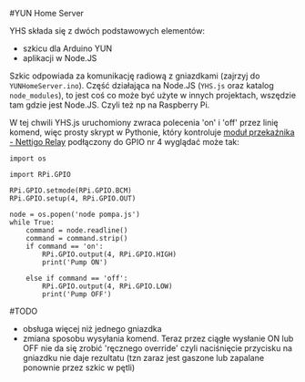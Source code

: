 #YUN Home Server

YHS składa się z dwóch podstawowych elementów:

* szkicu dla Arduino YUN
* aplikacji w Node.JS

Szkic odpowiada za komunikację radiową z gniazdkami (zajrzyj do `YUNHomeServer.ino`). Część działająca na Node.JS 
(`YHS.js` oraz katalog `node_modules`), to jest coś co może być użyte w innych projektach, wszędzie tam gdzie jest
Node.JS. Czyli też np na Raspberry Pi.

W tej chwili YHS.js uruchomiony zwraca polecenia 'on' i 'off' przez linię komend, więc prosty skrypt w Pythonie, który 
kontroluje [moduł przekaźnika - Nettigo Relay](https://nettigo.pl/products/modul-przekaznika-dla-arduino-lub-raspberry-pi)
podłączony do GPIO nr 4 wyglądać może tak:

	import os
	
	import RPi.GPIO
	
	RPi.GPIO.setmode(RPi.GPIO.BCM)
	RPi.GPIO.setup(4, RPi.GPIO.OUT)
	
	node = os.popen('node pompa.js')
	while True:
	    command = node.readline()
	    command = command.strip()
	    if command == 'on':
	        RPi.GPIO.output(4, RPi.GPIO.HIGH)
	        print('Pump ON')
	
	    else if command == 'off':
	        RPi.GPIO.output(4, RPi.GPIO.LOW)
	        print('Pump OFF')


#TODO

* obsługa więcej niż jednego gniazdka
* zmiana sposobu wysyłania komend. Teraz przez ciągłe wysłanie ON lub OFF nie da się zrobić 'ręcznego override' 
czyli naciśnięcie przycisku na gniazdku nie daje rezultatu (tzn zaraz jest gaszone lub zapalane ponownie przez 
szkic w pętli)


